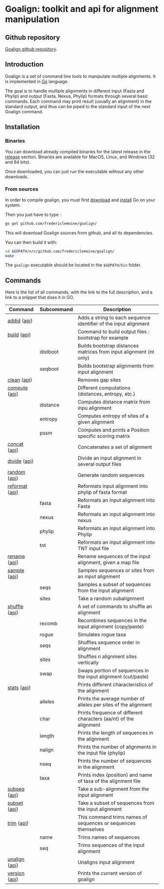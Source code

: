 # Goalign: toolkit and api for alignment manipulation
## Github repository
[Goalign github repository](https://github.com/fredericlemoine/goalign).
## Introduction
Goalign is a set of command line tools to manipulate multiple alignments. It is implemented in [Go](https://golang.org/) language.

The goal is to handle multiple alignments in different input (Fasta and Phylip) and output (Fasta, Nexus, Phylip) formats through several basic commands. Each command may print result (usually an alignment) in the standard output, and thus can be piped to the standard input of the next Goalign command.

## Installation
### Binaries
You can download already compiled binaries for the latest release in the [release](https://github.com/fredericlemoine/goalign/releases) section.
Binaries are available for MacOS, Linux, and Windows (32 and 64 bits).

Once downloaded, you can just run the executable without any other downloads.

### From sources
In order to compile goalign, you must first [download](https://golang.org/dl/) and [install](https://golang.org/doc/install) Go on your system.

Then you just have to type :
```bash
go get github.com/fredericlemoine/goalign/
```
This will download Goalign sources from github, and all its dependencies.

You can then build it with:
```bash
cd $GOPATH/src/github.com/fredericlemoine/goalign/
make
```
The `goalign` executable should be located in the `$GOPATH/bin` folder.

## Commands

Here is the list of all commands, with the link to the full description, and a link to a snippet that does it in GO.

Command                                                            | Subcommand        |        Description
-------------------------------------------------------------------|-------------------|-------------------------------------------------------------------------------------------------
[addid](commands/addid.md) ([api](api/addid.md))                   |                   | Adds a string to each sequence identifier of the input alignment
[build](commands/build.md) ([api](api/build.md))                   |                   | Command to build output files : bootstrap for example
                                                                   | distboot          | Builds bootstrap distances matrices from input alignment (nt only)
																   | seqboot           | Builds bootstrap alignments from input alignment
[clean](commands/clean.md) ([api](api/clean.md))                   |                   | Removes gap sites
[compute](commands/compute.md) ([api](api/compute.md))             |                   | Different computations (distances, entropy, etc.)
                                                                   | distance          | Computes distance matrix from inpu alignment
																   | entropy           | Computes entropy of sites of a given alignment
                                                                   | pssm              | Computes and prints a Position specific scoring matrix
[concat](commands/concat.md) ([api](api/concat.md))                |                   | Concatenates a set of alignment
[divide](commands/divide.md) ([api](api/divide.md))                |                   | Divide an input alignment in several output files
[random](commands/random.md) ([api](api/random.md))                |                   | Generate random sequences
[reformat](commands/reformat.md) ([api](api/reformat.md))          |                   | Reformats input alignment into phylip of fasta format
                                                                   | fasta             | Reformats an input alignment into Fasta
																   | nexus             | Reformats an input alignment into nexus
                                                                   | phylip            | Reformats an input alignment into Phylip
																   | tnt               | Reformats an input alignment into TNT input file
[rename](commands/rename.md) ([api](api/rename.md))                |                   | Rename sequences of the input alignment, given a map file
[sample](commands/sample.md) ([api](api/sample.md))                |                   | Samples sequences or sites from an input alignment
																   | seqs              | Samples a subset of sequences from the input alignment
                                                                   | sites             | Take a random subalignment
[shuffle](commands/shuffle.md) ([api](api/shuffle.md))             |                   | A set of commands to shuffle an alignment
																   | recomb            | Recombines sequences in the input alignment (copy/paste)
                                                                   | rogue             | Simulates rogue taxa
																   | seqs              | Shuffles sequence order in alignment
                                                                   | sites             | Shuffles n alignment sites vertically
																   | swap              | Swaps portion of sequences in the input alignment (cut/paste)
[stats](commands/stats.md) ([api](api/stats.md))                   |                   | Prints different characteristics of the alignment
																   | alleles           | Prints the average number of alleles per sites of the alignment
                                                                   | char              | Prints frequence of different characters (aa/nt) of the alignment
																   | length            | Prints the length of sequences in the alignment
                                                                   | nalign            | Prints the number of alignments in the input file (phylip)
																   | nseq              | Prints the number of sequences in the alignment
																   | taxa              | Prints index (position) and name of taxa of the alignment file
[subseq](commands/subseq.md) ([api](api/subseq.md))                |                   | Take a sub-alignment from the input alignment
[subset](commands/subset.md) ([api](api/subset.md))                |                   | Take a subset of sequences from the input alignment
[trim](commands/trim.md) ([api](api/trim.md))                      |                   | This command trims names of sequences or sequences themselves
																   | name              | Trims names of sequences
																   | seq               | Trims sequences of the input alignment
[unalign](commands/unalign.md) ([api](api/unalign.md))             |                   | Unaligns input alignment
[version](commands/version.md) ([api](api/version.md))             |                   | Prints the current version of goalign
